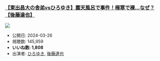 ### [【東出昌大の舎弟vsひろゆき】露天風呂で事件！極寒で裸…なぜ？【後藤達也】](https://www.youtube.com/watch?v=MJ1YuI7u8Uw)
[![](https://img.youtube.com/vi/MJ1YuI7u8Uw/sddefault.jpg)](https://www.youtube.com/watch?v=MJ1YuI7u8Uw)
-   公開日: 2024-03-26
-   視聴数: 145,959
-   **いいね数: 1,808**
-   出演者: [ひろゆき](/rehacq_fan/people/ひろゆき "wikilink"), [後藤達也](/rehacq_fan/people/後藤達也 "wikilink")
